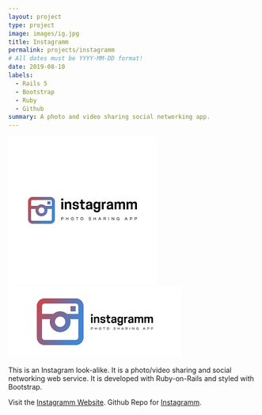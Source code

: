 ```yaml
---
layout: project
type: project
image: images/ig.jpg
title: Instagramm
permalink: projects/instagramm
# All dates must be YYYY-MM-DD format!
date: 2019-08-10
labels:
  - Rails 5
  - Bootstrap
  - Ruby
  - Github
summary: A photo and video sharing social networking app.
---
```


<div class="ui small rounded images">
  <img class="ui image" src="../images/ig.jpg">
  <img class="ui image" src="../images/ig2.jpg">
</div>

This is an Instagram look-alike. It is a photo/video sharing and social networking web service. It is developed with Ruby-on-Rails and styled with Bootstrap.

Visit the [Instagramm Website]().
Github Repo for [Instagramm](https://github.com/PJMantoss/instagramm).




